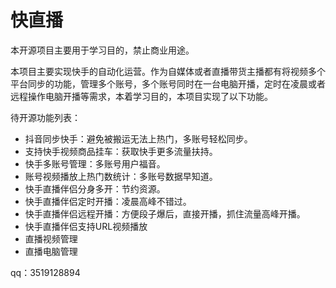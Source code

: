 # 快直播

 
本开源项目主要用于学习目的，禁止商业用途。  

本项目主要实现快手的自动化运营。作为自媒体或者直播带货主播都有将视频多个平台同步的功能，管理多个账号，多个账号同时在一台电脑开播，定时在凌晨或者远程操作电脑开播等需求，本着学习目的，本项目实现了以下功能。   


待开源功能列表：   
- 抖音同步快手：避免被搬运无法上热门，多账号轻松同步。  
- 支持快手视频商品挂车：获取快手更多流量扶持。                  
- 快手多账号管理：多账号用户福音。           
- 账号视频播放上热门数统计：多账号数据早知道。 
- 快手直播伴侣分身多开：节约资源。
- 快手直播伴侣定时开播：凌晨高峰不错过。
- 快手直播伴侣远程开播：方便段子爆后，直接开播，抓住流量高峰开播。
- 快手直播伴侣支持URL视频播放
- 直播视频管理 
- 直播电脑管理

qq：3519128894





